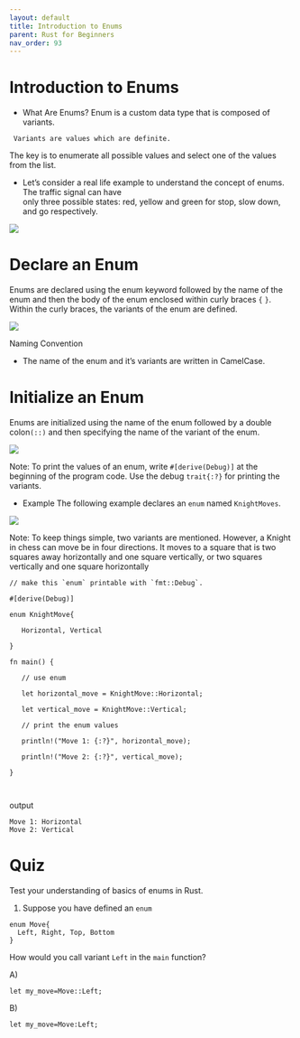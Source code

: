 ```yaml
---
layout: default
title: Introduction to Enums
parent: Rust for Beginners
nav_order: 93
---
```



# Introduction to Enums

- What Are Enums? 
Enum is a custom data type that is composed of variants.

```
 Variants are values which are definite.

```
The key is to enumerate all possible values and select one of the values from the list.

- Let’s consider a real life example to understand the concept of enums. The traffic signal can have  
only three possible states: red, yellow and green for stop, slow down, and go respectively.

![](https://raw.githubusercontent.com/sangam14/RustLabs/master/img/traffic-signal.png)

# Declare an Enum 

Enums are declared using the enum keyword followed by the name of the enum and then the body of the enum 
enclosed within curly braces `{` `}`. Within the curly braces, the variants of the enum are defined.

![](https://raw.githubusercontent.com/sangam14/RustLabs/master/img/enum-syntax.png)

Naming Convention
- The name of the enum and it’s variants are written in CamelCase.


# Initialize an Enum 

Enums are initialized using the name of the enum followed by a double colon`(::)` and then specifying the name of the variant of the enum.

![](https://raw.githubusercontent.com/sangam14/RustLabs/master/img/enum-syntax-init.png)

Note: To print the values of an enum, write `#[derive(Debug)]` at the beginning of the program code. Use the debug `trait{:?}` for printing the variants.

- Example 
The following example declares an `enum` named `KnightMoves`.

![](https://upload.wikimedia.org/wikipedia/commons/0/0b/Knight_%28chess%29_movements.gif)

Note: To keep things simple, two variants are mentioned. However, a Knight in chess can move be in four directions. It moves to a square that is two squares 
away horizontally and one square vertically, or two squares vertically and one square horizontally

```
// make this `enum` printable with `fmt::Debug`.

#[derive(Debug)]

enum KnightMove{

   Horizontal, Vertical

}

fn main() {

   // use enum

   let horizontal_move = KnightMove::Horizontal;

   let vertical_move = KnightMove::Vertical;

   // print the enum values

   println!("Move 1: {:?}", horizontal_move);

   println!("Move 2: {:?}", vertical_move);

}



```
output

```
Move 1: Horizontal
Move 2: Vertical

```

# Quiz 

Test your understanding of basics of enums in Rust.

1. Suppose you have defined an `enum`

```
enum Move{
  Left, Right, Top, Bottom
}

```
How would you call variant `Left` in the `main` function?

A)
```
let my_move=Move::Left;
```
B)
```
let my_move=Move:Left;
```








